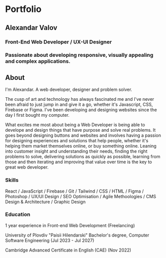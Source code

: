 # Portfolio

## Alexandar Valov

### Front-End Web Developer / UX-UI Designer
### Passionate about developing responsive, visually appealing and complex applications.

## About
I'm Alexandar. A web developer, designer and problem solver.

The cusp of art and technology has always fascinated me and I've never been afraid to just jump in and give it a go, whether it's Javascript, CSS, Firebase or Figma. I’ve been developing and designing websites since the day I first bought my computer.

What excites me most about being a Web Developer is being able to develope and design things that have purpose and solve real problems. It goes beyond designing buttons and websites and involves having a passion for designing experiences and solutions that help people, whether it's helping them market themselves online, or buy something online. Leaning into customer insight and understanding their needs, finding the right problems to solve, delivering solutions as quickly as possible, learning from those and then iterating and improving that value over time is the key to great web developer.

### Skills
React / JavaScript / Firebase / Git / Tailwind / CSS / HTML / Figma / Photoshop / UX/UI Design / SEO Optimisation / Agile Methoologies / CMS Design & Architecture / Graphic Design

### Education
1 year experience in Front-end Web Development (Freelancing)

University of Plovdiv "Paisii Hilendarski"
Bachelor's degree, Computer Software Engineering
(Jul 2023 - Jul 2027)

Cambridge Advanced Certificate in English (CAE) (Nov 2022)
